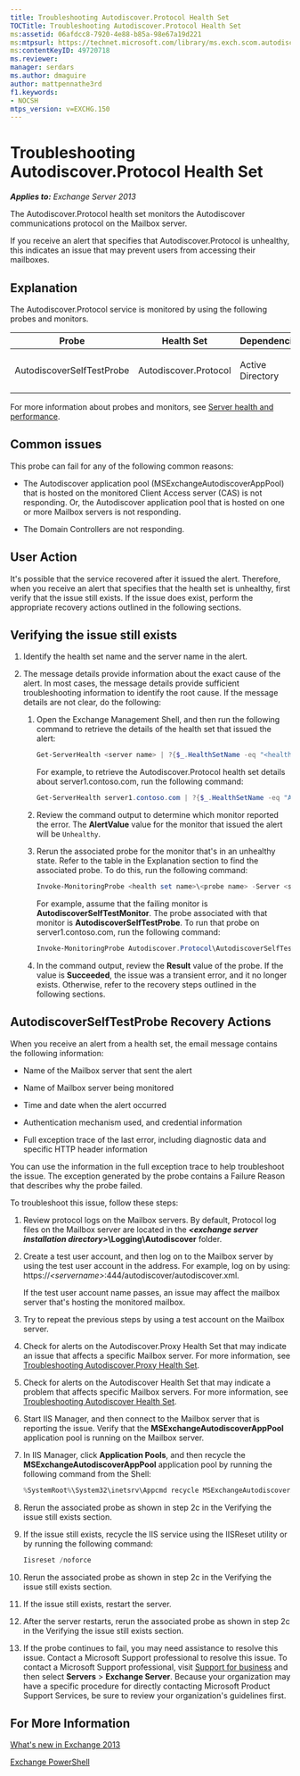 ```yaml
---
title: Troubleshooting Autodiscover.Protocol Health Set
TOCTitle: Troubleshooting Autodiscover.Protocol Health Set
ms:assetid: 06afdcc8-7920-4e88-b85a-98e67a19d221
ms:mtpsurl: https://technet.microsoft.com/library/ms.exch.scom.autodiscover.protocol(v=EXCHG.150)
ms:contentKeyID: 49720718
ms.reviewer:
manager: serdars
ms.author: dmaguire
author: mattpennathe3rd
f1.keywords:
- NOCSH
mtps_version: v=EXCHG.150
---
```


# Troubleshooting Autodiscover.Protocol Health Set

_**Applies to:** Exchange Server 2013_

The Autodiscover.Protocol health set monitors the Autodiscover communications protocol on the Mailbox server.

If you receive an alert that specifies that Autodiscover.Protocol is unhealthy, this indicates an issue that may prevent users from accessing their mailboxes.

## Explanation

The Autodiscover.Protocol service is monitored by using the following probes and monitors.

<table>
<colgroup>
<col style="width: 25%" />
<col style="width: 25%" />
<col style="width: 25%" />
<col style="width: 25%" />
</colgroup>
<thead>
<tr class="header">
<th>Probe</th>
<th>Health Set</th>
<th>Dependencies</th>
<th>Associated Monitors</th>
</tr>
</thead>
<tbody>
<tr class="odd">
<td><p>AutodiscoverSelfTestProbe</p></td>
<td><p>Autodiscover.Protocol</p></td>
<td><p>Active Directory</p></td>
<td><p>AutodiscoverSelfTestMonitor</p></td>
</tr>
</tbody>
</table>

For more information about probes and monitors, see [Server health and performance](https://docs.microsoft.com/exchange/server-health-and-performance-exchange-2013-help).

## Common issues

This probe can fail for any of the following common reasons:

- The Autodiscover application pool (MSExchangeAutodiscoverAppPool) that is hosted on the monitored Client Access server (CAS) is not responding. Or, the Autodiscover application pool that is hosted on one or more Mailbox servers is not responding.

- The Domain Controllers are not responding.

## User Action

It's possible that the service recovered after it issued the alert. Therefore, when you receive an alert that specifies that the health set is unhealthy, first verify that the issue still exists. If the issue does exist, perform the appropriate recovery actions outlined in the following sections.

## Verifying the issue still exists

1. Identify the health set name and the server name in the alert.

2. The message details provide information about the exact cause of the alert. In most cases, the message details provide sufficient troubleshooting information to identify the root cause. If the message details are not clear, do the following:

   1. Open the Exchange Management Shell, and then run the following command to retrieve the details of the health set that issued the alert:

      ```powershell
      Get-ServerHealth <server name> | ?{$_.HealthSetName -eq "<health set name>"}
      ```

      For example, to retrieve the Autodiscover.Protocol health set details about server1.contoso.com, run the following command:

      ```powershell
      Get-ServerHealth server1.contoso.com | ?{$_.HealthSetName -eq "Autodiscover.Protocol"}
      ```

   2. Review the command output to determine which monitor reported the error. The **AlertValue** value for the monitor that issued the alert will be `Unhealthy`.

   3. Rerun the associated probe for the monitor that's in an unhealthy state. Refer to the table in the Explanation section to find the associated probe. To do this, run the following command:

      ```powershell
      Invoke-MonitoringProbe <health set name>\<probe name> -Server <server name> | Format-List
      ```

      For example, assume that the failing monitor is **AutodiscoverSelfTestMonitor**. The probe associated with that monitor is **AutodiscoverSelfTestProbe**. To run that probe on server1.contoso.com, run the following command:

      ```powershell
      Invoke-MonitoringProbe Autodiscover.Protocol\AutodiscoverSelfTestProbe -Server server1.contoso.com | Format-List
      ```

   4. In the command output, review the **Result** value of the probe. If the value is **Succeeded**, the issue was a transient error, and it no longer exists. Otherwise, refer to the recovery steps outlined in the following sections.

## AutodiscoverSelfTestProbe Recovery Actions

When you receive an alert from a health set, the email message contains the following information:

- Name of the Mailbox server that sent the alert

- Name of Mailbox server being monitored

- Time and date when the alert occurred

- Authentication mechanism used, and credential information

- Full exception trace of the last error, including diagnostic data and specific HTTP header information

You can use the information in the full exception trace to help troubleshoot the issue. The exception generated by the probe contains a Failure Reason that describes why the probe failed.

To troubleshoot this issue, follow these steps:

1. Review protocol logs on the Mailbox servers. By default, Protocol log files on the Mailbox server are located in the ***\<exchange server installation directory\>*\\Logging\\Autodiscover** folder.

2. Create a test user account, and then log on to the Mailbox server by using the test user account in the address. For example, log on by using: https://*\<servername\>*:444/autodiscover/autodiscover.xml.

   If the test user account name passes, an issue may affect the mailbox server that's hosting the monitored mailbox.

3. Try to repeat the previous steps by using a test account on the Mailbox server.

4. Check for alerts on the Autodiscover.Proxy Health Set that may indicate an issue that affects a specific Mailbox server. For more information, see [Troubleshooting Autodiscover.Proxy Health Set](troubleshooting-autodiscover-proxy-health-set.md).

5. Check for alerts on the Autodiscover Health Set that may indicate a problem that affects specific Mailbox servers. For more information, see [Troubleshooting Autodiscover Health Set](troubleshooting-autodiscover-health-set.md).

6. Start IIS Manager, and then connect to the Mailbox server that is reporting the issue. Verify that the **MSExchangeAutodiscoverAppPool** application pool is running on the Mailbox server.

7. In IIS Manager, click **Application Pools**, and then recycle the **MSExchangeAutodiscoverAppPool** application pool by running the following command from the Shell:

   ```powershell
   %SystemRoot%\System32\inetsrv\Appcmd recycle MSExchangeAutodiscoverAppPool
   ```

8. Rerun the associated probe as shown in step 2c in the Verifying the issue still exists section.

9. If the issue still exists, recycle the IIS service using the IISReset utility or by running the following command:

   ```powershell
   Iisreset /noforce
   ```

10. Rerun the associated probe as shown in step 2c in the Verifying the issue still exists section.

11. If the issue still exists, restart the server.

12. After the server restarts, rerun the associated probe as shown in step 2c in the Verifying the issue still exists section.

13. If the probe continues to fail, you may need assistance to resolve this issue. Contact a Microsoft Support professional to resolve this issue. To contact a Microsoft Support professional, visit [Support for business](https://support.microsoft.com/supportforbusiness/productselection) and then select **Servers** \> **Exchange Server**. Because your organization may have a specific procedure for directly contacting Microsoft Product Support Services, be sure to review your organization's guidelines first.

## For More Information

[What's new in Exchange 2013](https://docs.microsoft.com/exchange/what-s-new-in-exchange-2013-exchange-2013-help)

[Exchange PowerShell](https://docs.microsoft.com/powershell/exchange/)
